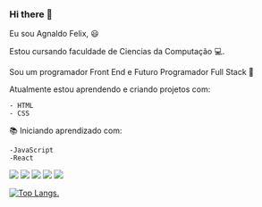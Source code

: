 ### Hi there 👋

Eu sou Agnaldo Felix, :smiley:

Estou cursando faculdade de Ciencias da Computação :computer:.

Sou um programador Front End e Futuro Programador Full Stack :rocket:

Atualmente estou aprendendo e criando projetos com:

    - HTML
    - CSS

:books: Iniciando aprendizado com:
    
    -JavaScript
    -React
    
<img src="https://img.shields.io/badge/HTML-239120?style=for-the-badge&logo=html5&logoColor=white"/>  <img src="https://img.shields.io/badge/React-20232A?style=for-the-badge&logo=react&logoColor=61DAFB"/>
<img src="https://img.shields.io/badge/CSS-239120?&style=for-the-badge&logo=css3&logoColor=white"/>
<img src="https://img.shields.io/badge/JavaScript-F7DF1E?style=for-the-badge&logo=javascript&logoColor=black"/>
<img src="https://img.shields.io/badge/Node.js-43853D?style=for-the-badge&logo=node.js&logoColor=white"/>


[![Top Langs](https://github-readme-stats.vercel.app/api/top-langs/?username=MahFelix).](https://github.com/anuraghazra/github-readme-stats)
